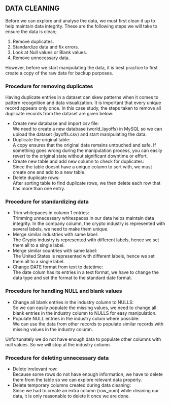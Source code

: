 ## DATA CLEANING
Before we can explore and analyse the data, we must first clean it up to help maintain data integrity. These are the following steps we will take to ensure the data is clean;

1. Remove duplicates.
2. Standardize data and fix errors.
3. Look at Null values or Blank values.
4. Remove unnecessary data.

However, before we start manipulating the data, it is best practice to first create a copy of the raw data for backup purposes.

### Procedure for removing duplicates
Having duplicate entries in a dataset can skew patterns when it comes to pattern recognition and data visualization. It is important that every unique record appears only once. In this case study, the steps taken to remove all duplicate records from the dataset are given below:

- Create new database and import csv file:  
We need to create a new database (world_layoffs) in MySQL so we can upload the dataset (layoffs.csv) and start manipulating the data.
- Duplicate the original table:  
A copy ensures that the original data remains untouched and safe. If something goes wrong during the manipulation process, you can easily revert to the original state without significant downtime or effort.
- Create new table and add new column to check for duplicates:  
Since the table doesnt have a unique column to sort with, we must create one and add to a new table.
- Delete duplicate rows:  
After sorting table to find duplicate rows, we then delete each row that has more than one entry.

### Procedure for standardizing data
- Trim whitepaces in column 1 entries:  
Trimming unnecessary whitespaces in our data helps maintain data integrity. In the company column, the crypto industry is represented with several labels, we need to make them unique.
- Merge similar industries with same label:  
The Crypto industry is represented with different labels, hence we set them all to a single label.
- Merge similar countries with same label:  
The United States is represented with different labels, hence we set them all to a single label.
- Change DATE format from text to datetime:  
The date colum has its entries in a text format, we have to change the data type and set the format to the standard date format.

### Procedure for handling NULL and blank values
- Change all blank entries in the industry column to NULLS:  
So we can easily populate the missing values, we need to change all blank entries in the industry column to NULLS for easy manipulation.
- Populate NULL entries in the industry colum where possible:  
We can use the data from other records to populate similar records with missing values in the industry column.  

Unfortunately we do not have enough data to populate other columns with null values. So we will stop at the industry column.

### Procedure for deleting unnecessary data
- Delete irrelevant row:  
Because some rows do not have enough information, we have to delete them from the table so we can explore relevant data properly.
- Delete temporary columns created during data cleaning:  
Since we had to create an extra column (row_num) while cleaning our data, it is only reasonable to delete it once we are done.
